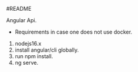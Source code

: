 #README


Angular Api.
* Requirements
  in case one does not use docker.
1. nodejs16.x
2. install angular/cli globally. 
3. run npm install.
4. ng serve.
